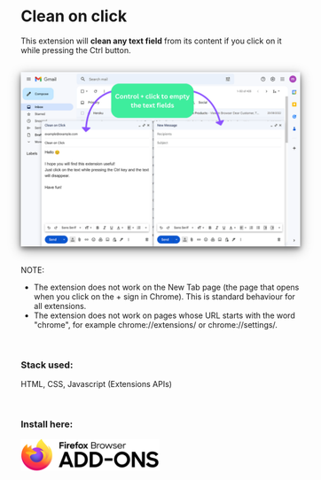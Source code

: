 # Clean on click

This extension will **clean any text field** from its content if you click on it while pressing the Ctrl button. 

<br/>
<div align="center" >
  <img src="Docs/Screenshots/clean_on_click_EN.png" alt="Copy on Select auto copy" style="box-shadow: 0 4px 8px 0 rgba(0, 0, 0, 0.4), 0 6px 20px 0 rgba(0, 0, 0, 0.4);">
</div>
<br/>

NOTE: 
- The extension does not work on the New Tab page (the page that opens when you click on the + sign in Chrome). This is standard behaviour for all extensions.
- The extension does not work on pages whose URL starts with the word "chrome", for example chrome://extensions/ or chrome://settings/.
  
&nbsp;  

### Stack used:

HTML, CSS, Javascript (Extensions APIs)

&nbsp;
  
### Install here: 

<a href="https://addons.mozilla.org/en-US/firefox/addon/clean-on-click/"><kbd><img src="Docs/screenshots/Firefox_Browser_Add-ons_logo.png" alt="Firefox add ons store button" width="250px" ></kbd></a>
